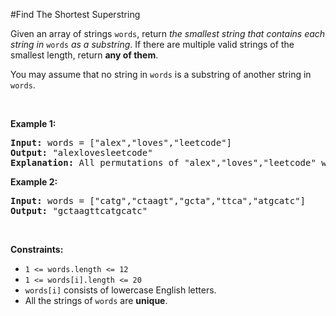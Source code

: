 #Find The Shortest Superstring
<p>Given an array of strings <code>words</code>, return <em>the smallest string that contains each string in</em> <code>words</code> <em>as a substring</em>. If there are multiple valid strings of the smallest length, return <strong>any of them</strong>.</p>
<p>You may assume that no string in <code>words</code> is a substring of another string in <code>words</code>.</p>
<p> </p>
<p><strong class="example">Example 1:</strong></p>
<pre><strong>Input:</strong> words = ["alex","loves","leetcode"]
<strong>Output:</strong> "alexlovesleetcode"
<strong>Explanation:</strong> All permutations of "alex","loves","leetcode" would also be accepted.
</pre>
<p><strong class="example">Example 2:</strong></p>
<pre><strong>Input:</strong> words = ["catg","ctaagt","gcta","ttca","atgcatc"]
<strong>Output:</strong> "gctaagttcatgcatc"
</pre>
<p> </p>
<p><strong>Constraints:</strong></p>
<ul>
<li><code>1 &lt;= words.length &lt;= 12</code></li>
<li><code>1 &lt;= words[i].length &lt;= 20</code></li>
<li><code>words[i]</code> consists of lowercase English letters.</li>
<li>All the strings of <code>words</code> are <strong>unique</strong>.</li>
</ul>
